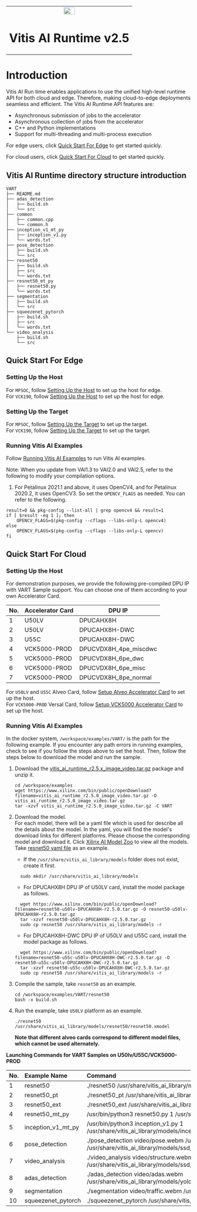 <table width="100%">
  <tr width="100%">
    <td align="center"><img src="https://www.xilinx.com/content/dam/xilinx/imgs/press/media-kits/corporate/xilinx-logo.png" width="30%"/><h1>Vitis AI Runtime v2.5</h1>
    </td>
 </tr>
 </table>

# Introduction
Vitis AI Run time enables applications to use the unified high-level runtime API for both cloud and edge. Therefore, making cloud-to-edge deployments seamless and efficient.
The Vitis AI Runtime API features are:
* Asynchronous submission of jobs to the accelerator
* Asynchronous collection of jobs from the accelerator
* C++ and Python implementations
* Support for multi-threading and multi-process execution

For edge users, click 
[Quick Start For Edge](#quick-start-for-edge) to get started quickly. 

For cloud users, click 
[Quick Start For Cloud](#quick-start-for-cloud) to get started quickly.

Vitis AI Runtime directory structure introduction
--------------------------------------------------

```
VART
├── README.md
├── adas_detection
│   ├── build.sh
│   └── src
├── common
│   ├── common.cpp
│   └── common.h
├── inception_v1_mt_py
│   ├── inception_v1.py
│   └── words.txt
├── pose_detection
│   ├── build.sh
│   └── src
├── resnet50
│   ├── build.sh
│   ├── src
│   └── words.txt
├── resnet50_mt_py
│   ├── resnet50.py
│   └── words.txt
├── segmentation
│   ├── build.sh
│   └── src
├── squeezenet_pytorch
│   ├── build.sh
│   ├── src
│   └── words.txt
└── video_analysis
	├── build.sh
	└── src

```

## Quick Start For Edge
### Setting Up the Host
For `MPSOC`, follow [Setting Up the Host](../../setup/mpsoc#step1-setup-cross-compiler) to set up the host for edge.  
For `VCK190`, follow [Setting Up the Host](../../setup/vck190#step1-setup-cross-compiler) to set up the host for edge.

### Setting Up the Target
For `MPSOC`, follow [Setting Up the Target](../../setup/mpsoc/README.md#step2-setup-the-target) to set up the target.  
For `VCK190`, follow [Setting Up the Target](../../setup/vck190/README.md#step2-setup-the-target) to set up the target.
	  
### Running Vitis AI Examples

Follow [Running Vitis AI Examples](../../setup/mpsoc/README.md#step3-run-the-vitis-ai-examples) to run Vitis AI examples.

Note: When you update from VAI1.3 to VAI2.0 and VAI2.5, refer to the following to modify your compilation options.
1. For Petalinux 2021.1 and above, it uses OpenCV4, and for Petalinux 2020.2, it uses OpenCV3. So set the `OPENCV_FLAGS` as needed. You can refer to the following.
```
result=0 && pkg-config --list-all | grep opencv4 && result=1
if [ $result -eq 1 ]; then
	OPENCV_FLAGS=$(pkg-config --cflags --libs-only-L opencv4)
else
	OPENCV_FLAGS=$(pkg-config --cflags --libs-only-L opencv)
fi
```

## Quick Start For Cloud
### Setting Up the Host

For demonstration purposes, we provide the following pre-compiled DPU IP with VART Sample support. You can choose one of them according to your own Accelerator Card.

| No\. | Accelerator Card | DPU IP |
| ---- | ---- | ----   |
| 1 | U50LV        | DPUCAHX8H         |
| 2 | U50LV        | DPUCAHX8H-DWC     |
| 3 | U55C         | DPUCAHX8H-DWC     |
| 4 | VCK5000-PROD | DPUCVDX8H_4pe_miscdwc |
| 5 | VCK5000-PROD | DPUCVDX8H_6pe_dwc     |
| 6 | VCK5000-PROD | DPUCVDX8H_6pe_misc    |
| 7 | VCK5000-PROD | DPUCVDX8H_8pe_normal  |

For `U50LV` and `U55C` Alveo Card, follow [Setup Alveo Accelerator Card](../../setup/alveo/README.md) to set up the host.  
For `VCK5000-PROD` Versal Card, follow [Setup VCK5000 Accelerator Card](../../setup/vck5000/README.md) to set up the host.

### Running Vitis AI Examples
In the docker system, `/workspace/examples/VART/` is the path for the following example. If you encounter any path errors in running examples, check to see if you follow the steps above to set the host. Then, follow the steps below to download the model and run the sample.

1. Download the [vitis_ai_runtime_r2.5.x_image_video.tar.gz](https://www.xilinx.com/bin/public/openDownload?filename=vitis_ai_runtime_r2.5.0_image_video.tar.gz) package and unzip it.
	```
	cd /workspace/examples
	wget https://www.xilinx.com/bin/public/openDownload?filename=vitis_ai_runtime_r2.5.0_image_video.tar.gz -O vitis_ai_runtime_r2.5.0_image_video.tar.gz
	tar -xzvf vitis_ai_runtime_r2.5.0_image_video.tar.gz -C VART
	```
2. Download the model.  	
	For each model, there will be a yaml file which is used for describe all the details about the model. 
	In the yaml, you will find the model's download links for different platforms. Please choose the corresponding model and download it. Click [Xilinx AI Model Zoo](../../model_zoo/model-list) to view all the models. Take [resnet50  yaml file](../../model_zoo/model-list/cf_resnet50_imagenet_224_224_7.7G_2.5/model.yaml) as an example.

	* If the `/usr/share/vitis_ai_library/models` folder does not exist, create it first.
	```
	  sudo mkdir /usr/share/vitis_ai_library/models
	```

	* For DPUCAHX8H DPU IP of U50LV card, install the model package as follows.
	```
	  wget https://www.xilinx.com/bin/public/openDownload?filename=resnet50-u50lv-DPUCAHX8H-r2.5.0.tar.gz -O resnet50-u50lv-DPUCAHX8H-r2.5.0.tar.gz
	  tar -xzvf resnet50-u50lv-DPUCAHX8H-r2.5.0.tar.gz
	  sudo cp resnet50 /usr/share/vitis_ai_library/models -r
	```

	* For DPUCAHX8H-DWC DPU IP of U50LV and U55C card, install the model package as follows.
	```
	  wget https://www.xilinx.com/bin/public/openDownload?filename=resnet50-u55c-u50lv-DPUCAHX8H-DWC-r2.5.0.tar.gz -O resnet50-u55c-u50lv-DPUCAHX8H-DWC-r2.5.0.tar.gz
	  tar -xzvf resnet50-u55c-u50lv-DPUCAHX8H-DWC-r2.5.0.tar.gz
	  sudo cp resnet50 /usr/share/vitis_ai_library/models -r
	```

3. Compile the sample, take `resnet50` as an example.
	```
	cd /workspace/examples/VART/resnet50
	bash -x build.sh
	```
4. Run the example, take `U50LV` platform as an example.
	```
	./resnet50 /usr/share/vitis_ai_library/models/resnet50/resnet50.xmodel
	```
	**Note that different alveo cards correspond to different model files, which cannot be used alternately.** 


 <summary><b>Launching Commands for VART Samples on U50lv/U55C/VCK5000-PROD </b></summary>
 
| No\. | Example Name             | Command                                                   |
| :--- | :----------------------- | :-------------------------------------------------------- |
| 1    | resnet50                 | ./resnet50 /usr/share/vitis_ai_library/models/resnet50/resnet50.xmodel                            |
| 2    | resnet50_pt              | ./resnet50_pt /usr/share/vitis_ai_library/models/resnet50_pt/resnet50_pt.xmodel ../images/001.jpg |
| 3    | resnet50_ext             | ./resnet50_ext /usr/share/vitis_ai_library/models/resnet50/resnet50.xmodel ../images/001.jpg                           |
| 4    | resnet50_mt_py           | /usr/bin/python3 resnet50.py 1 /usr/share/vitis_ai_library/models/resnet50/resnet50.xmodel          |
| 5    | inception_v1_mt_py       | /usr/bin/python3 inception_v1.py 1 /usr/share/vitis_ai_library/models/inception_v1_tf/inception_v1_tf.xmodel      |
| 6    | pose_detection           | ./pose_detection video/pose.webm /usr/share/vitis_ai_library/models/sp_net/sp_net.xmodel /usr/share/vitis_ai_library/models/ssd_pedestrian_pruned_0_97/ssd_pedestrian_pruned_0_97.xmodel         |
| 7    | video_analysis           | ./video_analysis video/structure.webm /usr/share/vitis_ai_library/models/ssd_traffic_pruned_0_9/ssd_traffic_pruned_0_9.xmodel    |
| 8    | adas_detection           | ./adas_detection video/adas.webm /usr/share/vitis_ai_library/models/yolov3_adas_pruned_0_9/yolov3_adas_pruned_0_9.xmodel         |
| 9    | segmentation             | ./segmentation video/traffic.webm /usr/share/vitis_ai_library/models/fpn/fpn.xmodel        |
| 10   | squeezenet_pytorch       | ./squeezenet_pytorch /usr/share/vitis_ai_library/models/squeezenet_pt/squeezenet_pt.xmodel        |


